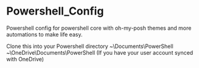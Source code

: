 # Powershell_Config
Powershell config for powershell core with oh-my-posh themes and more automations to make life easy.

Clone this into your Powershell directory 
~\Documents\PowerShell
~\OneDrive\Documents\PowerShell (If you have your user account synced with OneDrive)

